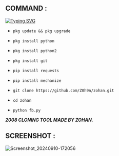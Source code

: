 ## COMMAND :

[![Typing SVG](https://readme-typing-svg.demolab.com?font=Fira+Code&pause=1000&color=FF2C10&background=31FF9400&width=435&lines=This+Tool+Is+Made+By+Zohan%F0%9F%A4%9F)](https://git.io/typing-svg)

* `pkg update && pkg upgrade`

* `pkg install python`

* `pkg install python2`

* `pkg install git`

* `pip install requests`

* `pip install mechanize`

* `git clone https://github.com/Z0h9n/zohan.git`

* `cd zohan`

* `python fb.py`


___2008 CLONING TOOL MADE BY ZOHAN.___</br>

## SCREENSHOT :
![Screenshot_20240910-172056](https://github.com/user-attachments/assets/936d4c6e-0f00-46c3-89ce-4233dd506977)
